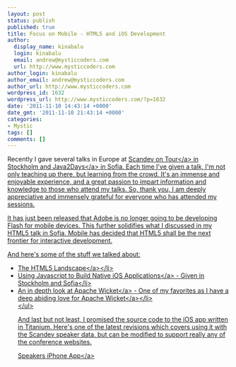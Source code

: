 ```yaml
---
layout: post
status: publish
published: true
title: Focus on Mobile - HTML5 and iOS Development
author:
  display_name: kinabalu
  login: kinabalu
  email: andrew@mysticcoders.com
  url: http://www.mysticcoders.com
author_login: kinabalu
author_email: andrew@mysticcoders.com
author_url: http://www.mysticcoders.com
wordpress_id: 1632
wordpress_url: http://www.mysticcoders.com/?p=1632
date: '2011-11-10 14:43:14 +0000'
date_gmt: '2011-11-10 21:43:14 +0000'
categories:
- Mystic
tags: []
comments: []
---
```

<p>Recently I gave several talks in Europe at <a href="http:&#47;&#47;www.scandevtour.se&#47;2011-tour&#47;" target="_blank">Scandev on Tour<&#47;a> in Stockholm and <a href="http:&#47;&#47;java2days.com" target="_blank">Java2Days<&#47;a> in Sofia.  Each time I've given a talk, I'm not only teaching up there, but learning from the crowd.  It's an immense and enjoyable experience, and a great passion to impart information and knowledge to those who attend my talks.  So, thank you, I am deeply appreciative and immensely grateful for everyone who has attended my sessions.</p>
<p>It has just been released that Adobe is no longer going to be developing Flash for mobile devices.  This further solidifies what I discussed in my HTML5 talk in Sofia.  Mobile has decided that HTML5 shall be the next frontier for interactive development.</p>
<p>And here's some of the stuff we talked about:</p>
<ul>
<li><a href="http:&#47;&#47;mysticweb-bucket.s3.amazonaws.com&#47;presentations&#47;october_november_2011&#47;The%20HTML5%20Landscape%20-%20java2days%202011.pdf">The HTML5 Landscape<&#47;a><&#47;li>
<li><a href="http:&#47;&#47;mysticweb-bucket.s3.amazonaws.com&#47;presentations&#47;october_november_2011&#47;Using%20Javascript%20to%20Build%20Native%20iOS%20Applications%20-%20java2days%202011.pdf">Using Javascript to Build Native iOS Applications<&#47;a> - Given in Stockholm and Sofia<&#47;li>
<li><a href="http:&#47;&#47;mysticweb-bucket.s3.amazonaws.com&#47;presentations&#47;october_november_2011&#47;An%20in%20depth%20look%20at%20Apache%20Wicket%20-%20sdcontour%202011.pdf">An in depth look at Apache Wicket<&#47;a> - One of my favorites as I have a deep abiding love for <a href="http:&#47;&#47;wicket.apache.org" target="_blank">Apache Wicket<&#47;a><&#47;li><br />
<&#47;ul></p>
<p>And last but not least, I promised the source code to the iOS app written in Titanium.  Here's one of the latest revisions which covers using it with the Scandev speaker data, but can be modified to support really any of the conference websites.</p>
<p><a href="https:&#47;&#47;github.com&#47;kinabalu&#47;SDCSpeakers">Speakers iPhone App<&#47;a></p>

